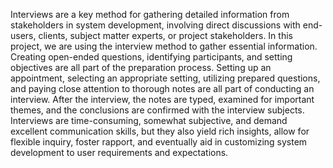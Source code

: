Interviews are a key method for gathering detailed information from stakeholders in system development, involving direct discussions with end-users, clients, subject matter experts, or project stakeholders. In this project, we are using the interview method to gather essential information. Creating open-ended questions, identifying participants, and setting objectives are all part of the preparation process. Setting up an appointment, selecting an appropriate setting, utilizing prepared questions, and paying close attention to thorough notes are all part of conducting an interview. After the interview, the notes are typed, examined for important themes, and the conclusions are confirmed with the interview subjects. Interviews are time-consuming, somewhat subjective, and demand excellent communication skills, but they also yield rich insights, allow for flexible inquiry, foster rapport, and eventually aid in customizing system development to user requirements and expectations.
